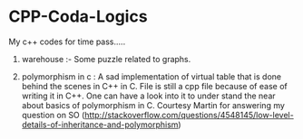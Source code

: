 CPP-Coda-Logics
===============

My c++ codes for time pass.....

1) warehouse :- Some puzzle related to graphs.

2) polymorphism in c : A sad implementation of virtual table that is done behind the scenes in C++ in C. 
                       File is still a cpp file because of ease of writing it in C++.
                       One can have a look into it to under stand the near about basics of polymorphism in C.
Courtesy Martin for answering my question on SO (http://stackoverflow.com/questions/4548145/low-level-details-of-inheritance-and-polymorphism)
